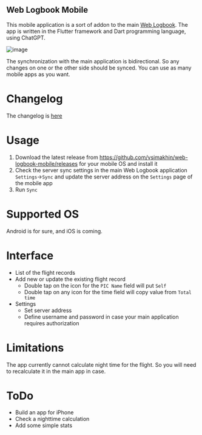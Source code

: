 ## Web Logbook Mobile

This mobile application is a sort of addon to the main [Web Logbook](https://github.com/vsimakhin/web-logbook/). The app is written in the Flutter framework and Dart programming language, using ChatGPT.

![image](https://user-images.githubusercontent.com/139220/229900051-58702257-17c0-4c3b-a328-3580a817d366.png)

The synchronization with the main application is bidirectional. So any changes on one or the other side should be synced. You can use as many mobile apps as you want.

# Changelog

The changelog is [here](https://github.com/vsimakhin/web-logbook-mobile/blob/main/CHANGELOG.md)

# Usage

1. Download the latest release from https://github.com/vsimakhin/web-logbook-mobile/releases for your mobile OS and install it
2. Check the server sync settings in the main Web Logbook application `Settings`->`Sync` and update the server address on the `Settings` page of the mobile app
3. Run `Sync`

# Supported OS

Android is for sure, and iOS is coming.

# Interface

* List of the flight records
* Add new or update the existing flight record
  * Double tap on the icon for the `PIC Name` field will put `Self`
  * Double tap on any icon for the time field will copy value from `Total time`
* Settings
  * Set server address
  * Define username and password in case your main application requires authorization

# Limitations

The app currently cannot calculate night time for the flight. So you will need to recalculate it in the main app in case.

# ToDo

- Build an app for iPhone
- Check a nighttime calculation
- Add some simple stats

